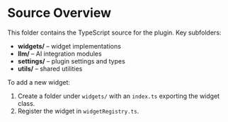 # Source Overview

This folder contains the TypeScript source for the plugin. Key subfolders:

- **widgets/** – widget implementations
- **llm/** – AI integration modules
- **settings/** – plugin settings and types
- **utils/** – shared utilities

To add a new widget:
1. Create a folder under `widgets/` with an `index.ts` exporting the widget class.
2. Register the widget in `widgetRegistry.ts`.

